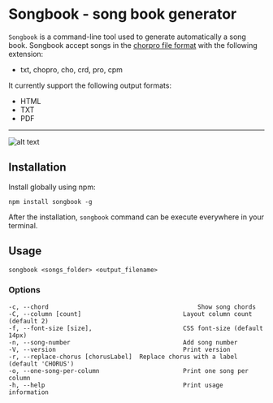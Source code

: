 # Songbook - song book generator

`Songbook` is a command-line tool used to generate automatically a song book. Songbook accept songs in the [chorpro file format](https://www.chordpro.org/chordpro/ChordPro-File-Format-Specification.html) with the following extension: 

- txt, chopro, cho, crd, pro, cpm


It currently support the following output formats: 

- HTML
- TXT
- PDF 

---

![alt text](https://user-images.githubusercontent.com/25789363/32336538-d715615a-bfef-11e7-86d1-792bfc23ba30.png)

## Installation 

Install globally using npm: 

	npm install songbook -g

After the installation, `songbook` command can be execute everywhere in your terminal.

## Usage

	songbook <songs_folder> <output_filename>

### Options

	-c, --chord          	 							Show song chords
	-C, --column [count]   							Layout column count (default 2)
	-f, --font-size [size], 						CSS font-size (default 14px)
	-n, --song-number      							Add song number
	-V, --version          							Print version
	-r, --replace-chorus [chorusLabel]	Replace chorus with a label (default 'CHORUS')
	-o, --one-song-per-column						Print one song per column
	-h, --help             							Print usage information
